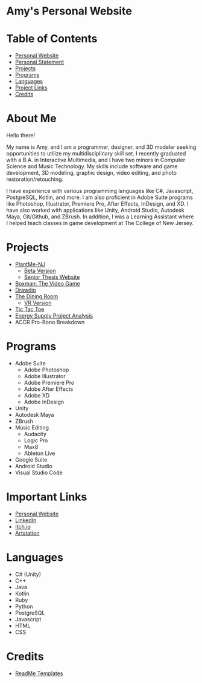 # Amy's Personal Website

# Table of Contents
- [Personal Website](https://a-vargas-gp.github.io/)
- [Personal Statement](#about-me)
- [Projects](#projects)
- [Programs](#programs)
- [Languages](#languages)
- [Project Links](#important-links)
- [Credits](#credits)

# About Me
Hello there!

My name is Amy, and I am a programmer, designer, and 3D modeler seeking opportunities to utilize my multidisciplinary skill set. I recently graduated with a B.A. in Interactive Multimedia, and I have two minors in Computer Science and Music Technology. My skills include software and game development, 3D modeling, graphic design, video editing, and photo restoration/retouching.

I have experience with various programming languages like C#, Javascript, PostgreSQL, Kotlin, and more. I am also proficient in Adobe Suite programs like Photoshop, Illustrator, Premiere Pro, After Effects, InDesign, and XD. I have also worked with applications like Unity, Android Studio, Autodesk Maya, Git/Github, and ZBrush. In addition, I was a Learning Assistant where I helped teach classes in game development at The College of New Jersey.

# Projects
- [PlantMe-NJ](https://github.com/A-Vargas-GP/PlantMe-NJ_App)
    - [Beta Version](https://github.com/A-Vargas-GP/Plant4U-MicroThesis)
    - [Senior Thesis Website](https://www.immseniorshow.com/amy-vargas)
- [Boxman: The Video Game](https://github.com/Boxman-Thesis-Org/Boxman_Game)
- [Drawdio](https://github.com/A-Vargas-GP/Drawdio-Application)
- [The Dining Room](https://www.artstation.com/artwork/D5wlx9)
    - [VR Version](https://github.com/A-Vargas-GP/Dining-Room-VR)
- [Tic Tac Toe](https://github.com/A-Vargas-GP/Tic-Tac-Toe)
- [Energy Supply Project Analysis](https://github.com/A-Vargas-GP/cab-project-02-1)
- ACCR Pro-Bono Breakdown

# Programs
- Adobe Suite
    - Adobe Photoshop
    - Adobe Illustrator
    - Adobe Premiere Pro
    - Adobe After Effects
    - Adobe XD
    - Adobe InDesign
- Unity
- Autodesk Maya
- ZBrush
- Music Editing
    - Audacity
    - Logic Pro
    - Max8
    - Ableton Live
- Google Suite
- Android Studio
- Visual Studio Code

# Important Links
- [Personal Website](https://a-vargas-gp.github.io/)
- [LinkedIn](https://www.linkedin.com/in/vargas-amy)
- [Itch.io](https://a-varg.itch.io)
- [Artstation](https://www.artstation.com/vargas-a9)

# Languages
- C# (Unity)
- C++
- Java
- Kotlin
- Ruby
- Python
- PostgreSQL
- Javascript
- HTML
- CSS

# Credits
- [ReadMe Templates](https://github.com/othneildrew/Best-README-Template)
